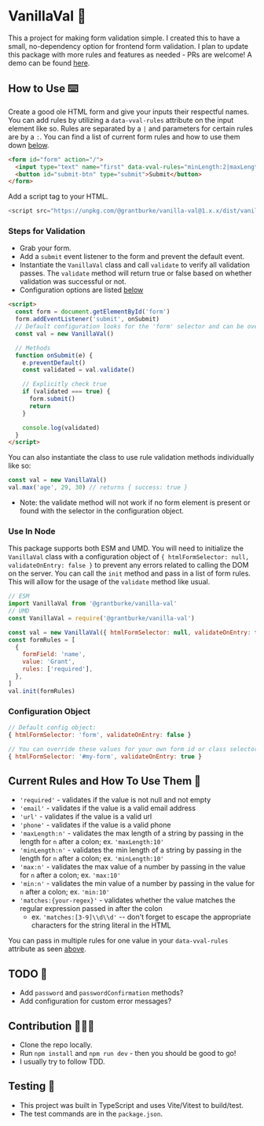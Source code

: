 # VanillaVal 🍦

This a project for making form validation simple. I created this to have a small, no-dependency option for frontend form validation. I plan to update this package with more rules and features as needed - PRs are welcome! A demo can be found <a href="https://codepen.io/grant_s_burke/pen/vYdZWpm" target="_blank">here</a>.

## How to Use ⌨️

Create a good ole HTML form and give your inputs their respectful names. You can add rules by utilizing a `data-vval-rules` attribute on the input element like so. Rules are separated by a `|` and parameters for certain rules are by a `:`. You can find a list of current form rules and how to use them down [below](#current-rules-and-how-to-use-them).

```html
<form id="form" action="/">
  <input type="text" name="first" data-vval-rules="minLength:2|maxLength:20" />
  <button id="submit-btn" type="submit">Submit</button>
</form>
```

Add a script tag to your HTML.

```javascript
<script src="https://unpkg.com/@grantburke/vanilla-val@1.x.x/dist/vanilla-val.umd.js"></script>
```

### Steps for Validation

- Grab your form.
- Add a `submit` event listener to the form and prevent the default event.
- Instantiate the `VanillaVal` class and call `validate` to verify all validation passes. The `validate` method will return true or false based on whether validation was successful or not.
- Configuration options are listed [below](#configuration-object)

```html
<script>
  const form = document.getElementById('form')
  form.addEventListener('submit', onSubmit)
  // Default configuration looks for the 'form' selector and can be overridden by passing in a config
  const val = new VanillaVal()

  // Methods
  function onSubmit(e) {
    e.preventDefault()
    const validated = val.validate()

    // Explicitly check true
    if (validated === true) {
      form.submit()
      return
    }

    console.log(validated)
  }
</script>
```

You can also instantiate the class to use rule validation methods individually like so:

```javascript
const val = new VanillaVal()
val.max('age', 29, 30) // returns { success: true }
```

- Note: the validate method will not work if no form element is present or found with the selector in the configuration object.

### Use In Node

This package supports both ESM and UMD. You will need to initialize the `VanillaVal` class with a configuration object of `{ htmlFormSelector: null, validateOnEntry: false }` to prevent any errors related to calling the DOM on the server. You can call the `init` method and pass in a list of form rules. This will allow for the usage of the `validate` method like usual.

```javascript
// ESM
import VanillaVal from '@grantburke/vanilla-val'
// UMD
const VanillaVal = require('@grantburke/vanilla-val')

const val = new VanillaVal({ htmlFormSelector: null, validateOnEntry: false })
const formRules = [
  {
    formField: 'name',
    value: 'Grant',
    rules: ['required'],
  },
]
val.init(formRules)
```

### Configuration Object

```javascript
// Default config object:
{ htmlFormSelector: 'form', validateOnEntry: false }
```

```javascript
// You can override these values for your own form id or class selector and pass in true if you would like the form to validate/show errors on input value changes
{ htmlFormSelector: '#my-form', validateOnEntry: true }
```

## Current Rules and How To Use Them 📜

- `'required'` - validates if the value is not null and not empty
- `'email'` - validates if the value is a valid email address
- `'url'` - validates if the value is a valid url
- `'phone'` - validates if the value is a valid phone
- `'maxLength:n'` - validates the max length of a string by passing in the length for `n` after a colon; ex. `'maxLength:10'`
- `'minLength:n'` - validates the min length of a string by passing in the length for `n` after a colon; ex. `'minLength:10'`
- `'max:n'` - validates the max value of a number by passing in the value for `n` after a colon; ex. `'max:10'`
- `'min:n'` - validates the min value of a number by passing in the value for `n` after a colon; ex. `'min:10'`
- `'matches:{your-regex}'` - validates whether the value matches the regular expression passed in after the colon
  - ex. `'matches:[3-9]\\d\\d'` -- don't forget to escape the appropriate characters for the string literal in the HTML

You can pass in multiple rules for one value in your `data-vval-rules` attribute as seen [above](#how-to-use).

## TODO 📝

- Add `password` and `passwordConfirmation` methods?
- Add configuration for custom error messages?

## Contribution 👨🏻‍💻

- Clone the repo locally.
- Run `npm install` and `npm run dev` - then you should be good to go!
- I usually try to follow TDD.

## Testing 🧪

- This project was built in TypeScript and uses Vite/Vitest to build/test.
- The test commands are in the `package.json`.
